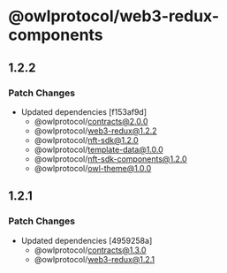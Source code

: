 # @owlprotocol/web3-redux-components

## 1.2.2

### Patch Changes

- Updated dependencies [f153af9d]
  - @owlprotocol/contracts@2.0.0
  - @owlprotocol/web3-redux@1.2.2
  - @owlprotocol/nft-sdk@1.2.0
  - @owlprotocol/template-data@1.0.0
  - @owlprotocol/nft-sdk-components@1.2.0
  - @owlprotocol/owl-theme@1.0.0

## 1.2.1

### Patch Changes

- Updated dependencies [4959258a]
  - @owlprotocol/contracts@1.3.0
  - @owlprotocol/web3-redux@1.2.1
